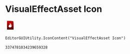 # VisualEffectAsset Icon
![](/img/VisualEffectAsset%20Icon.png)

``` CSharp
EditorGUIUtility.IconContent("VisualEffectAsset Icon")
```
```
3374781034239659328
```

